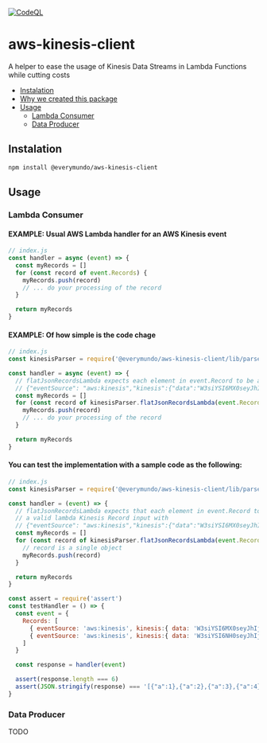 [![CodeQL](https://github.com/EveryMundo/aws-kinesis-client/actions/workflows/codeql-analysis.yml/badge.svg)](https://github.com/EveryMundo/aws-kinesis-client/actions/workflows/codeql-analysis.yml)

# aws-kinesis-client
A helper to ease the usage of Kinesis Data Streams in Lambda Functions while cutting costs

- [Instalation](#instalation)
- [Why we created this package](docs/why-we-created-this-package.md)
- [Usage](#usage)
  - [Lambda Consumer](#lambda-consumer)
  - [Data Producer](#data-producer)
  


## Instalation

```sh
npm install @everymundo/aws-kinesis-client
```

## Usage

### Lambda Consumer

#### EXAMPLE: Usual AWS Lambda handler for an AWS Kinesis event
```js
// index.js
const handler = async (event) => {
  const myRecords = []
  for (const record of event.Records) {
    myRecords.push(record)
    // ... do your processing of the record
  }

  return myRecords
}
```
#### EXAMPLE: Of how simple is the code chage
```js
// index.js
const kinesisParser = require('@everymundo/aws-kinesis-client/lib/parse-kinesis-record')

const handler = async (event) => {
  // flatJsonRecordsLambda expects each element in event.Record to be a valid lambda Kinesis Record input with
  // {"eventSource": "aws:kinesis","kinesis":{"data":"W3siYSI6MX0seyJhIjoyfSx7ImEiOjN9XQ=="}}
  const myRecords = []
  for (const record of kinesisParser.flatJsonRecordsLambda(event.Records)) {
    myRecords.push(record)
    // ... do your processing of the record
  }

  return myRecords
}
```

#### You can test the implementation with a sample code as the following:
```js
// index.js
const kinesisParser = require('@everymundo/aws-kinesis-client/lib/parse-kinesis-record')

const handler = (event) => {
  // flatJsonRecordsLambda expects that each element in event.Record to be
  // a valid lambda Kinesis Record input with
  // {"eventSource": "aws:kinesis","kinesis":{"data":"W3siYSI6MX0seyJhIjoyfSx7ImEiOjN9XQ=="}}
  const myRecords = []
  for (const record of kinesisParser.flatJsonRecordsLambda(event.Records)) {
    // record is a single object
    myRecords.push(record)
  }

  return myRecords
}

const assert = require('assert')
const testHandler = () => {
  const event = {
    Records: [
      { eventSource: 'aws:kinesis', kinesis:{ data: 'W3siYSI6MX0seyJhIjoyfSx7ImEiOjN9XQ==' } },
      { eventSource: 'aws:kinesis', kinesis:{ data: 'W3siYSI6NH0seyJhIjo1fSx7ImEiOjZ9XQ==' } }
    ]
  }

  const response = handler(event)

  assert(response.length === 6)
  assert(JSON.stringify(response) === '[{"a":1},{"a":2},{"a":3},{"a":4},{"a":5},{"a":6}]')
}
```

### Data Producer
TODO
